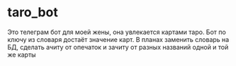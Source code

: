 # taro_bot
Это телеграм бот для моей жены, она увлекается картами таро.
Бот по ключу из словаря достаёт значение карт.
В планах заменить словарь на БД, сделать ачиту от опечаток и зачиту от разных названий одной и той же карты